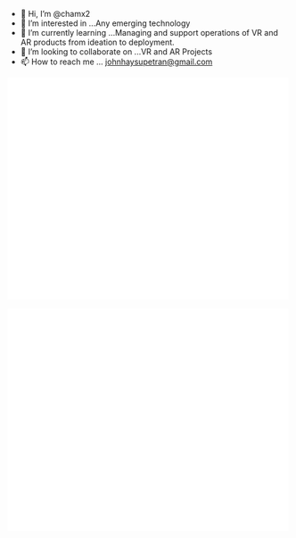 - 👋 Hi, I’m @chamx2
- 👀 I’m interested in ...Any emerging technology
- 🌱 I’m currently learning ...Managing and support operations of VR and AR products from ideation to deployment.
- 💞️ I’m looking to collaborate on ...VR and AR Projects
- 📫 How to reach me ... johnhaysupetran@gmail.com

<!-- If you're using "master" as default branch -->
![Metrics](https://github.com/chamx2/chamx2/blob/master/github-metrics.svg)
<!-- If you're using "main" as default branch -->
![Metrics](https://github.com/chamx2/chamx2/blob/main/github-metrics.svg)
<!---
chamx2/chamx2 is a ✨ special ✨ repository because its `README.md` (this file) appears on your GitHub profile.
You can click the Preview link to take a look at your changes.
--->
